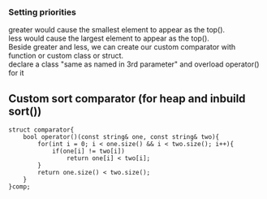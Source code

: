 
### Setting priorities 

greater would cause the smallest element to appear as the top().  <br>
less would cause the largest element to appear as the top().  <br>
Beside greater and less, we can create our custom comparator with function or custom class or struct. <br>
	declare a class "same as named in 3rd parameter" and overload operator() for it
		
	
## Custom sort comparator (for heap and inbuild sort())
	struct comparator{
        bool operator()(const string& one, const string& two){
            for(int i = 0; i < one.size() && i < two.size(); i++){
                if(one[i] != two[i])
                    return one[i] < two[i];
            }
            return one.size() < two.size();
        }
    }comp;
    
